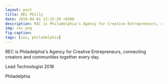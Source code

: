 ```yaml
---
layout: post
title: REC Philly
date: 2018-04-01 13:32:20 +0300
description: REC is Philadelphia's Agency for Creative Entrepreneurs, connecting creators and communities together every day.
img: rec.png
fig-caption: 
tags: [ios, philadelphia]
---
```


REC is Philadelphia's Agency for Creative Entrepreneurs, connecting creators and communities together every day.

Lead Technologist 2018

Philadelphia